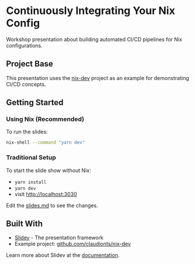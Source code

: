 # Continuously Integrating Your Nix Config

Workshop presentation about building automated CI/CD pipelines for Nix configurations.

## Project Base

This presentation uses the [nix-dev](https://github.com/claudionts/nix-dev/) project as an example for demonstrating CI/CD concepts.

## Getting Started

### Using Nix (Recommended)

To run the slides:

```bash
nix-shell --command "yarn dev"
```

### Traditional Setup

To start the slide show without Nix:

- `yarn install`
- `yarn dev`
- visit <http://localhost:3030>

Edit the [slides.md](./slides.md) to see the changes.

## Built With

- [Slidev](https://github.com/slidevjs/slidev) - The presentation framework
- Example project: [github.com/claudionts/nix-dev](https://github.com/claudionts/nix-dev/)

Learn more about Slidev at the [documentation](https://sli.dev/).
